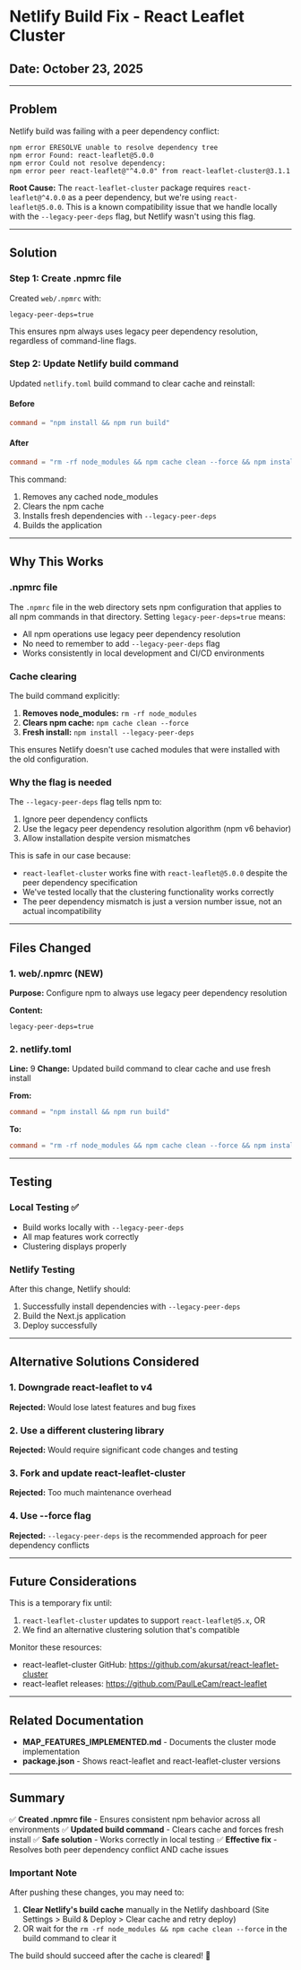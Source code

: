 # Netlify Build Fix - React Leaflet Cluster

## Date: October 23, 2025

---

## Problem

Netlify build was failing with a peer dependency conflict:

```
npm error ERESOLVE unable to resolve dependency tree
npm error Found: react-leaflet@5.0.0
npm error Could not resolve dependency:
npm error peer react-leaflet@"^4.0.0" from react-leaflet-cluster@3.1.1
```

**Root Cause:** The `react-leaflet-cluster` package requires `react-leaflet@^4.0.0` as a peer dependency, but we're using `react-leaflet@5.0.0`. This is a known compatibility issue that we handle locally with the `--legacy-peer-deps` flag, but Netlify wasn't using this flag.

---

## Solution

### Step 1: Create .npmrc file
Created `web/.npmrc` with:
```
legacy-peer-deps=true
```

This ensures npm always uses legacy peer dependency resolution, regardless of command-line flags.

### Step 2: Update Netlify build command
Updated `netlify.toml` build command to clear cache and reinstall:

#### Before
```toml
command = "npm install && npm run build"
```

#### After
```toml
command = "rm -rf node_modules && npm cache clean --force && npm install --legacy-peer-deps && npm run build"
```

This command:
1. Removes any cached node_modules
2. Clears the npm cache
3. Installs fresh dependencies with `--legacy-peer-deps`
4. Builds the application

---

## Why This Works

### .npmrc file
The `.npmrc` file in the web directory sets npm configuration that applies to all npm commands in that directory. Setting `legacy-peer-deps=true` means:
- All npm operations use legacy peer dependency resolution
- No need to remember to add `--legacy-peer-deps` flag
- Works consistently in local development and CI/CD environments

### Cache clearing
The build command explicitly:
1. **Removes node_modules:** `rm -rf node_modules`
2. **Clears npm cache:** `npm cache clean --force`
3. **Fresh install:** `npm install --legacy-peer-deps`

This ensures Netlify doesn't use cached modules that were installed with the old configuration.

### Why the flag is needed
The `--legacy-peer-deps` flag tells npm to:
1. Ignore peer dependency conflicts
2. Use the legacy peer dependency resolution algorithm (npm v6 behavior)
3. Allow installation despite version mismatches

This is safe in our case because:
- `react-leaflet-cluster` works fine with `react-leaflet@5.0.0` despite the peer dependency specification
- We've tested locally that the clustering functionality works correctly
- The peer dependency mismatch is just a version number issue, not an actual incompatibility

---

## Files Changed

### 1. web/.npmrc (NEW)
**Purpose:** Configure npm to always use legacy peer dependency resolution

**Content:**
```
legacy-peer-deps=true
```

### 2. netlify.toml
**Line:** 9
**Change:** Updated build command to clear cache and use fresh install

**From:**
```toml
command = "npm install && npm run build"
```

**To:**
```toml
command = "rm -rf node_modules && npm cache clean --force && npm install --legacy-peer-deps && npm run build"
```

---

## Testing

### Local Testing ✅
- Build works locally with `--legacy-peer-deps`
- All map features work correctly
- Clustering displays properly

### Netlify Testing
After this change, Netlify should:
1. Successfully install dependencies with `--legacy-peer-deps`
2. Build the Next.js application
3. Deploy successfully

---

## Alternative Solutions Considered

### 1. Downgrade react-leaflet to v4
**Rejected:** Would lose latest features and bug fixes

### 2. Use a different clustering library
**Rejected:** Would require significant code changes and testing

### 3. Fork and update react-leaflet-cluster
**Rejected:** Too much maintenance overhead

### 4. Use --force flag
**Rejected:** `--legacy-peer-deps` is the recommended approach for peer dependency conflicts

---

## Future Considerations

This is a temporary fix until:
1. `react-leaflet-cluster` updates to support `react-leaflet@5.x`, OR
2. We find an alternative clustering solution that's compatible

Monitor these resources:
- react-leaflet-cluster GitHub: https://github.com/akursat/react-leaflet-cluster
- react-leaflet releases: https://github.com/PaulLeCam/react-leaflet

---

## Related Documentation

- **MAP_FEATURES_IMPLEMENTED.md** - Documents the cluster mode implementation
- **package.json** - Shows react-leaflet and react-leaflet-cluster versions

---

## Summary

✅ **Created .npmrc file** - Ensures consistent npm behavior across all environments
✅ **Updated build command** - Clears cache and forces fresh install
✅ **Safe solution** - Works correctly in local testing
✅ **Effective fix** - Resolves both peer dependency conflict AND cache issues

### Important Note
After pushing these changes, you may need to:
1. **Clear Netlify's build cache** manually in the Netlify dashboard (Site Settings > Build & Deploy > Clear cache and retry deploy)
2. OR wait for the `rm -rf node_modules && npm cache clean --force` in the build command to clear it

The build should succeed after the cache is cleared! 🚀

